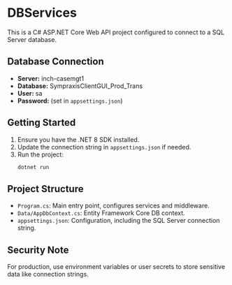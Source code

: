 # DBServices

This is a C# ASP.NET Core Web API project configured to connect to a SQL Server database.

## Database Connection
- **Server:** inch-casemgt1
- **Database:** SympraxisClientGUI_Prod_Trans
- **User:** sa
- **Password:** (set in `appsettings.json`)

## Getting Started

1. Ensure you have the .NET 8 SDK installed.
2. Update the connection string in `appsettings.json` if needed.
3. Run the project:
   ```bash
   dotnet run
   ```

## Project Structure
- `Program.cs`: Main entry point, configures services and middleware.
- `Data/AppDbContext.cs`: Entity Framework Core DB context.
- `appsettings.json`: Configuration, including the SQL Server connection string.

## Security Note
For production, use environment variables or user secrets to store sensitive data like connection strings.
